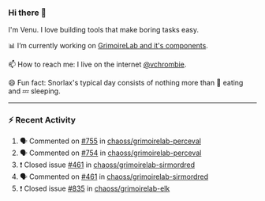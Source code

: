 ### Hi there 👋

I'm Venu. I love building tools that make boring tasks easy.

📊 I’m currently working on [GrimoireLab and it's components](https://chaoss.github.io/grimoirelab).

📫 How to reach me: I live on the internet [@vchrombie](https://www.google.co.in/search?q=vchrombie).

😄 Fun fact: Snorlax's typical day consists of nothing more than :doughnut: eating and :zzz: sleeping.

---

### :zap: Recent Activity

<!--START_SECTION:activity-->
1. 🗣 Commented on [#755](https://github.com/chaoss/grimoirelab-perceval/issues/755) in [chaoss/grimoirelab-perceval](https://github.com/chaoss/grimoirelab-perceval)
2. 🗣 Commented on [#754](https://github.com/chaoss/grimoirelab-perceval/issues/754) in [chaoss/grimoirelab-perceval](https://github.com/chaoss/grimoirelab-perceval)
3. ❗️ Closed issue [#461](https://github.com/chaoss/grimoirelab-sirmordred/issues/461) in [chaoss/grimoirelab-sirmordred](https://github.com/chaoss/grimoirelab-sirmordred)
4. 🗣 Commented on [#461](https://github.com/chaoss/grimoirelab-sirmordred/issues/461) in [chaoss/grimoirelab-sirmordred](https://github.com/chaoss/grimoirelab-sirmordred)
5. ❗️ Closed issue [#835](https://github.com/chaoss/grimoirelab-elk/issues/835) in [chaoss/grimoirelab-elk](https://github.com/chaoss/grimoirelab-elk)
<!--END_SECTION:activity-->

<!--
**vchrombie/vchrombie** is a ✨ _special_ ✨ repository because its `README.md` (this file) appears on your GitHub profile.

Here are some ideas to get you started:

- 🔭 I’m currently working on ...
- 🌱 I’m currently learning ...
- 👯 I’m looking to collaborate on ...
- 🤔 I’m looking for help with ...
- 💬 Ask me about ...
- 📫 How to reach me: ...
- 😄 Pronouns: ...
- ⚡ Fun fact: ...
-->
